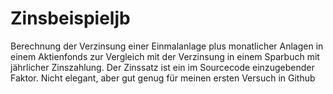 # Zinsbeispieljb
Berechnung der Verzinsung einer Einmalanlage plus monatlicher Anlagen in einem Aktienfonds zur Vergleich mit der Verzinsung in einem Sparbuch mit jährlicher Zinszahlung. Der Zinssatz ist ein im Sourcecode einzugebender Faktor. Nicht elegant, aber gut genug für meinen ersten Versuch in Github
